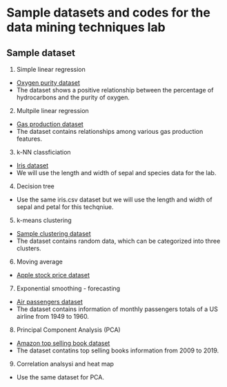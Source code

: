 # Sample datasets and codes for the data mining techniques lab

## Sample dataset
1. Simple linear regression
* [Oxygen purity dataset](/data-samples/oxygen-purity.csv)
* The dataset shows a positive relationship between the percentage of hydrocarbons and the purity of oxygen.

2. Multpile linear regression
* [Gas production dataset](/data-samples/gas-production.csv)
* The dataset contains relationships among various gas production features.

3. k-NN classficiation
* [Iris dataset](/data-samples/iris.csv)
* We will use the length and width of sepal and species data for the lab.

4. Decision tree
* Use the same iris.csv dataset but we will use the length and width of sepal and petal for this techqniue.

5. k-means clustering
* [Sample clustering dataset](/data-samples/clustering-sample.csv)
* The dataset contains random data, which can be categorized into three clusters.

6. Moving average
* [Apple stock price dataset](/data-samples/aapl.csv)

7. Exponential smoothing - forecasting
* [Air passengers dataset](/data-samples/air-passengers.csv)
* The dataset contains information of monthly passengers totals of a US airline from 1949 to 1960.

8. Principal Component Analysis (PCA)
* [Amazon top selling book dataset](/data-samples/amazon-top-selling-book.csv)
* The dataset contatins top selling books information from 2009 to 2019.

9. Correlation analsysi and heat map
* Use the same dataset for PCA.